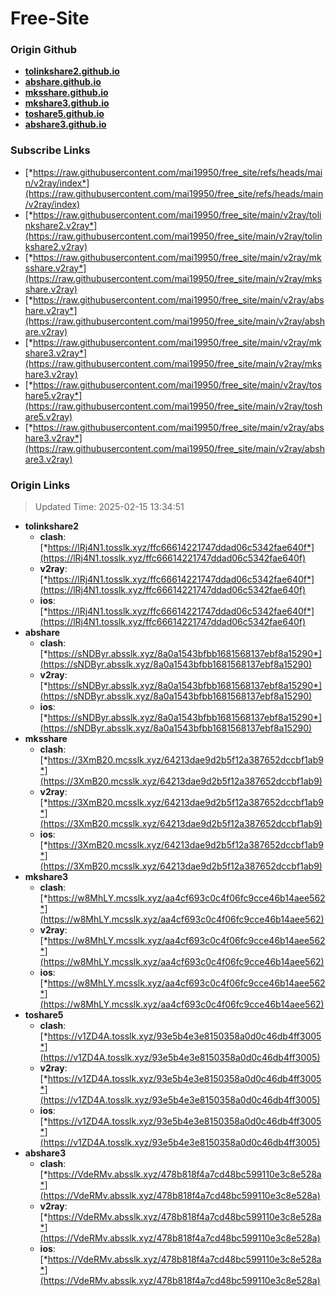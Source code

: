 # Free-Site

### Origin Github

- [**tolinkshare2.github.io**](https://github.com/tolinkshare2/tolinkshare2.github.io)
- [**abshare.github.io**](https://github.com/abshare/abshare.github.io)
- [**mksshare.github.io**](https://github.com/mksshare/mksshare.github.io)
- [**mkshare3.github.io**](https://github.com/mkshare3/mkshare3.github.io)
- [**toshare5.github.io**](https://github.com/toshare5/toshare5.github.io)
- [**abshare3.github.io**](https://github.com/abshare3/abshare3.github.io)

### Subscribe Links

- [*https://raw.githubusercontent.com/mai19950/free_site/refs/heads/main/v2ray/index*](https://raw.githubusercontent.com/mai19950/free_site/refs/heads/main/v2ray/index)
- [*https://raw.githubusercontent.com/mai19950/free_site/main/v2ray/tolinkshare2.v2ray*](https://raw.githubusercontent.com/mai19950/free_site/main/v2ray/tolinkshare2.v2ray)
- [*https://raw.githubusercontent.com/mai19950/free_site/main/v2ray/mksshare.v2ray*](https://raw.githubusercontent.com/mai19950/free_site/main/v2ray/mksshare.v2ray)
- [*https://raw.githubusercontent.com/mai19950/free_site/main/v2ray/abshare.v2ray*](https://raw.githubusercontent.com/mai19950/free_site/main/v2ray/abshare.v2ray)
- [*https://raw.githubusercontent.com/mai19950/free_site/main/v2ray/mkshare3.v2ray*](https://raw.githubusercontent.com/mai19950/free_site/main/v2ray/mkshare3.v2ray)
- [*https://raw.githubusercontent.com/mai19950/free_site/main/v2ray/toshare5.v2ray*](https://raw.githubusercontent.com/mai19950/free_site/main/v2ray/toshare5.v2ray)
- [*https://raw.githubusercontent.com/mai19950/free_site/main/v2ray/abshare3.v2ray*](https://raw.githubusercontent.com/mai19950/free_site/main/v2ray/abshare3.v2ray)

### Origin Links

> Updated Time: 2025-02-15 13:34:51

- **tolinkshare2**
  - **clash**: [*https://lRj4N1.tosslk.xyz/ffc66614221747ddad06c5342fae640f*](https://lRj4N1.tosslk.xyz/ffc66614221747ddad06c5342fae640f)
  - **v2ray**: [*https://lRj4N1.tosslk.xyz/ffc66614221747ddad06c5342fae640f*](https://lRj4N1.tosslk.xyz/ffc66614221747ddad06c5342fae640f)
  - **ios**: [*https://lRj4N1.tosslk.xyz/ffc66614221747ddad06c5342fae640f*](https://lRj4N1.tosslk.xyz/ffc66614221747ddad06c5342fae640f)
- **abshare**
  - **clash**: [*https://sNDByr.absslk.xyz/8a0a1543bfbb1681568137ebf8a15290*](https://sNDByr.absslk.xyz/8a0a1543bfbb1681568137ebf8a15290)
  - **v2ray**: [*https://sNDByr.absslk.xyz/8a0a1543bfbb1681568137ebf8a15290*](https://sNDByr.absslk.xyz/8a0a1543bfbb1681568137ebf8a15290)
  - **ios**: [*https://sNDByr.absslk.xyz/8a0a1543bfbb1681568137ebf8a15290*](https://sNDByr.absslk.xyz/8a0a1543bfbb1681568137ebf8a15290)
- **mksshare**
  - **clash**: [*https://3XmB20.mcsslk.xyz/64213dae9d2b5f12a387652dccbf1ab9*](https://3XmB20.mcsslk.xyz/64213dae9d2b5f12a387652dccbf1ab9)
  - **v2ray**: [*https://3XmB20.mcsslk.xyz/64213dae9d2b5f12a387652dccbf1ab9*](https://3XmB20.mcsslk.xyz/64213dae9d2b5f12a387652dccbf1ab9)
  - **ios**: [*https://3XmB20.mcsslk.xyz/64213dae9d2b5f12a387652dccbf1ab9*](https://3XmB20.mcsslk.xyz/64213dae9d2b5f12a387652dccbf1ab9)
- **mkshare3**
  - **clash**: [*https://w8MhLY.mcsslk.xyz/aa4cf693c0c4f06fc9cce46b14aee562*](https://w8MhLY.mcsslk.xyz/aa4cf693c0c4f06fc9cce46b14aee562)
  - **v2ray**: [*https://w8MhLY.mcsslk.xyz/aa4cf693c0c4f06fc9cce46b14aee562*](https://w8MhLY.mcsslk.xyz/aa4cf693c0c4f06fc9cce46b14aee562)
  - **ios**: [*https://w8MhLY.mcsslk.xyz/aa4cf693c0c4f06fc9cce46b14aee562*](https://w8MhLY.mcsslk.xyz/aa4cf693c0c4f06fc9cce46b14aee562)
- **toshare5**
  - **clash**: [*https://v1ZD4A.tosslk.xyz/93e5b4e3e8150358a0d0c46db4ff3005*](https://v1ZD4A.tosslk.xyz/93e5b4e3e8150358a0d0c46db4ff3005)
  - **v2ray**: [*https://v1ZD4A.tosslk.xyz/93e5b4e3e8150358a0d0c46db4ff3005*](https://v1ZD4A.tosslk.xyz/93e5b4e3e8150358a0d0c46db4ff3005)
  - **ios**: [*https://v1ZD4A.tosslk.xyz/93e5b4e3e8150358a0d0c46db4ff3005*](https://v1ZD4A.tosslk.xyz/93e5b4e3e8150358a0d0c46db4ff3005)
- **abshare3**
  - **clash**: [*https://VdeRMv.absslk.xyz/478b818f4a7cd48bc599110e3c8e528a*](https://VdeRMv.absslk.xyz/478b818f4a7cd48bc599110e3c8e528a)
  - **v2ray**: [*https://VdeRMv.absslk.xyz/478b818f4a7cd48bc599110e3c8e528a*](https://VdeRMv.absslk.xyz/478b818f4a7cd48bc599110e3c8e528a)
  - **ios**: [*https://VdeRMv.absslk.xyz/478b818f4a7cd48bc599110e3c8e528a*](https://VdeRMv.absslk.xyz/478b818f4a7cd48bc599110e3c8e528a)
